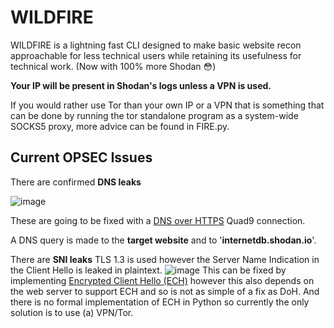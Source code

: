 # WILDFIRE
WILDFIRE is a lightning fast CLI designed to make basic website recon approachable for less technical users while retaining its usefulness for technical work. (Now with 100% more Shodan 😳)

**Your IP will be present in Shodan's logs unless a VPN is used.**

If you would rather use Tor than your own IP or a VPN that is something that can be done by running the tor standalone program as a system-wide SOCKS5 proxy, more advice can be found in FIRE.py.

<h2>Current OPSEC Issues</h2>
There are confirmed <b>DNS leaks</b>

![image](https://github.com/OpenSourceHelperGuy/WILDFIRE/assets/151247917/ea63b23a-ba46-4d36-9696-4cc7c152928b)

These are going to be fixed with a <a href="https://quad9.net/service/service-addresses-and-features#rec">DNS over HTTPS</a> Quad9 connection.

A DNS query is made to the <b>target website</b> and to '<b>internetdb.shodan.io</b>'.



There are <b>SNI leaks</b>
TLS 1.3 is used however the Server Name Indication in the Client Hello is leaked in plaintext. ![image](https://github.com/OpenSourceHelperGuy/WILDFIRE/assets/151247917/cf92824a-5bf8-432b-a138-7497ab5ac275)
This can be fixed by implementing <a href="https://en.wikipedia.org/wiki/Server_Name_Indication#Encrypted_Client_Hello">Encrypted Client Hello (ECH)</a> however this also depends on the web server to support ECH and so is not as simple of a fix as DoH. And there is no formal implementation of ECH in Python so currently the only solution is to use (a) VPN/Tor.
